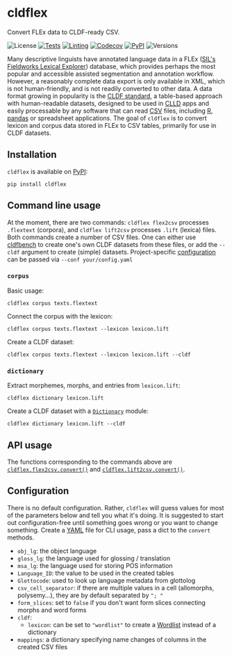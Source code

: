 # cldflex

Convert FLEx data to CLDF-ready CSV.

![License](https://img.shields.io/github/license/fmatter/cldflex)
[![Tests](https://img.shields.io/github/workflow/status/fmatter/cldflex/tests?label=tests)](https://github.com/fmatter/cldflex/actions/workflows/tests.yml)
[![Linting](https://img.shields.io/github/workflow/status/fmatter/cldflex/lint?label=linting)](https://github.com/fmatter/cldflex/actions/workflows/lint.yml)
[![Codecov](https://img.shields.io/codecov/c/github/fmatter/cldflex)](https://app.codecov.io/gh/fmatter/cldflex/)
[![PyPI](https://img.shields.io/pypi/v/cldflex.svg)](https://pypi.org/project/cldflex)
![Versions](https://img.shields.io/pypi/pyversions/cldflex)

Many descriptive linguists have annotated language data in a FLEx ([SIL's Fieldworks Lexical Explorer](https://software.sil.org/fieldworks/)) database, which provides perhaps the most popular and accessible assisted segmentation and annotation workflow.
However, a reasonably complete data export is only available in XML, which is not human-friendly, and is not readily converted to other data.
A data format growing in popularity is the [CLDF standard](https://cldf.clld.org/), a table-based approach with human-readable datasets, designed to be used in [CLLD](https://clld.org/) apps and easily processable by any software that can read [CSV](https://en.wikipedia.org/wiki/Comma-separated_values) files, including  [R](https://www.r-project.org/), [pandas](https://pandas.pydata.org/) or spreadsheet applications.
The goal of ``cldflex`` is to convert lexicon and corpus data stored in FLEx to CSV tables, primarily for use in CLDF datasets.

## Installation

`cldflex` is available on [PyPI](https://pypi.org/project/cldflex):
```shell
pip install cldflex
```

## Command line usage
At the moment, there are two commands: ``cldflex flex2csv`` processes `.flextext` (corpora), and ``cldflex lift2csv`` processes `.lift` (lexica) files.
Both commands create a number of CSV files.
One can either use [cldfbench](https://github.com/cldf/cldfbench) to create one's own CLDF datasets from these files, or add the `--cldf` argument to create (simple) datasets.
Project-specific [configuration](#configuration) can be passed via `--conf your/config.yaml`

### `corpus`
Basic usage:

```shell
cldflex corpus texts.flextext
```

Connect the corpus with the lexicon:

```shell
cldflex corpus texts.flextext --lexicon lexicon.lift
```

Create a CLDF dataset:

```shell
cldflex corpus texts.flextext --lexicon lexicon.lift --cldf
```

### `dictionary`

Extract morphemes, morphs, and entries from `lexicon.lift`:

```shell
cldflex dictionary lexicon.lift
```

Create a CLDF dataset with a  [`Dictionary`](https://github.com/cldf/cldf/tree/master/modules/Dictionary) module:

```shell
cldflex dictionary lexicon.lift --cldf
```

## API usage
The functions corresponding to the commands above are [`cldflex.flex2csv.convert()`](https://github.com/fmatter/cldflex/blob/4d9962ff53baab68a20ecce34f8623e87f7197ec/src/cldflex/flex2csv.py#L445) and [`cldflex.lift2csv.convert()`](https://github.com/fmatter/cldflex/blob/4d9962ff53baab68a20ecce34f8623e87f7197ec/src/cldflex/lift2csv.py#L130).

## Configuration
There is no default configuration.
Rather, `cldflex` will guess values for most of the parameters below and tell you what it's doing.
It is suggested to start out configuration-free until something goes wrong or you want to change something.
Create a [YAML](https://yaml.org/) file for CLI usage, pass a dict to the `convert` methods.

* `obj_lg`: the object language
* `gloss_lg`: the language used for glossing / translation
* `msa_lg`: the language used for storing POS information
* `Language_ID`: the value to be used in the created tables
* `Glottocode`: used to look up language metadata from glottolog
* `csv_cell_separator`: if there are multiple values in a cell (allomorphs, polysemy...), they are by default separated by `"; "`
* `form_slices`: set to `false` if you don't want form slices connecting morphs and word forms
* `cldf`:
    * `lexicon`: can be set to `"wordlist"` to create a [Wordlist](https://github.com/cldf/cldf/tree/master/modules/Wordlist) instead of a dictionary
* `mappings`: a dictionary specifying name changes of columns in the created CSV files